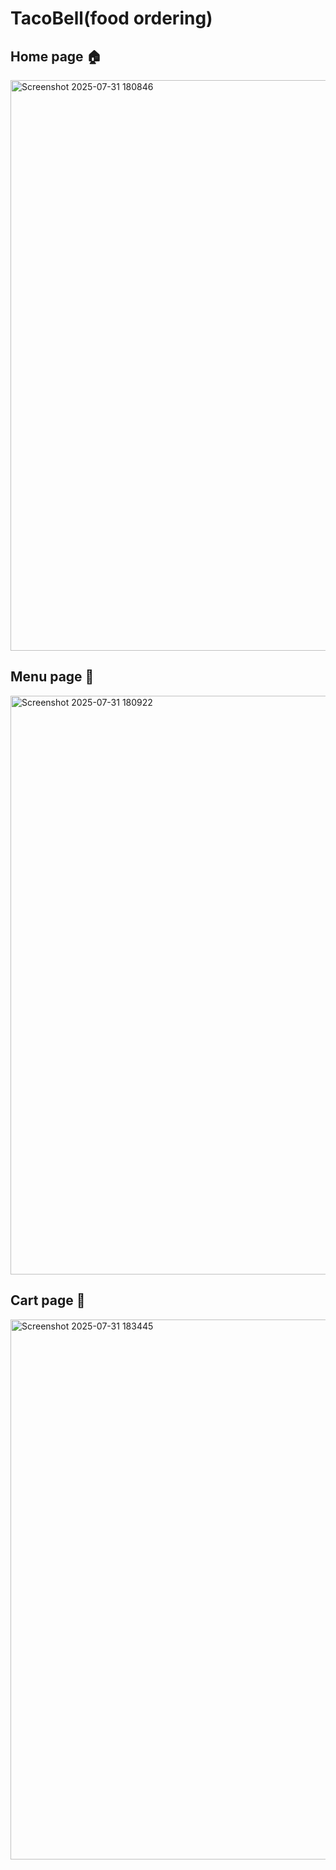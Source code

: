 <h1>TacoBell(food ordering)</h1>

## Home page 🏠
<img width="1897" height="913" alt="Screenshot 2025-07-31 180846" src="https://github.com/user-attachments/assets/1ce21871-c7ec-4891-80ec-643f5def1300" />

## Menu page 🍇
<img width="1879" height="926" alt="Screenshot 2025-07-31 180922" src="https://github.com/user-attachments/assets/8e43f3a8-6228-40a7-9fd4-2b45f976702a" />

## Cart page 🛒
<img width="1917" height="864" alt="Screenshot 2025-07-31 183445" src="https://github.com/user-attachments/assets/80323c4a-1134-4040-8088-543c21b6c755" />

